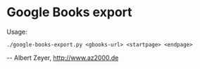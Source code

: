 Google Books export
===================

Usage:

    ./google-books-export.py <gbooks-url> <startpage> <endpage>


-- Albert Zeyer, <http://www.az2000.de>
